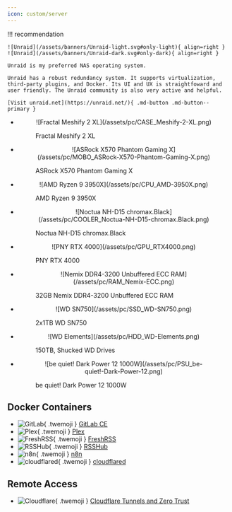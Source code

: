 ```yaml
---
icon: custom/server
---
```


!!! recommendation

    ![Unraid](/assets/banners/Unraid-light.svg#only-light){ align=right }
    ![Unraid](/assets/banners/Unraid-dark.svg#only-dark){ align=right }

    Unraid is my preferred NAS operating system.

    Unraid has a robust redundancy system. It supports virtualization, third-party plugins, and Docker. Its UI and UX is straightfoward and user friendly. The Unraid community is also very active and helpful.

    [Visit unraid.net](https://unraid.net/){ .md-button .md-button--primary }

<div class="grid cards" markdown>

-   <figure markdown>
    <p align="center">
    ![Fractal Meshify 2 XL](/assets/pc/CASE_Meshify-2-XL.png)
    <figcaption>Fractal Meshify 2 XL</figcaption>
    </p>
    </figure>

-   <figure markdown>
    <p align="center">
    ![ASRock X570 Phantom Gaming X](/assets/pc/MOBO_ASRock-X570-Phantom-Gaming-X.png)
    <figcaption>ASRock X570 Phantom Gaming X</figcaption>
    </p>
    </figure>

-   <figure markdown>
    <p align="center">
    ![AMD Ryzen 9 3950X](/assets/pc/CPU_AMD-3950X.png)
    <figcaption>AMD Ryzen 9 3950X</figcaption>
    </p>
    </figure>

-   <figure markdown>
    <p align="center">
    ![Noctua NH-D15 chromax.Black](/assets/pc/COOLER_Noctua-NH-D15-chromax.Black.png)
    <figcaption>Noctua NH-D15 chromax.Black</figcaption>
    </p>
    </figure>

-   <figure markdown>
    <p align="center">
    ![PNY RTX 4000](/assets/pc/GPU_RTX4000.png)
    <figcaption>PNY RTX 4000</figcaption>
    </p>
    </figure>

-   <figure markdown>
    <p align="center">
    ![Nemix DDR4-3200 Unbuffered ECC RAM](/assets/pc/RAM_Nemix-ECC.png)
    <figcaption>32GB Nemix DDR4-3200 Unbuffered ECC RAM</figcaption>
    </p>
    </figure>

-   <figure markdown>
    <p align="center">
    ![WD SN750](/assets/pc/SSD_WD-SN750.png)
    <figcaption>2x1TB WD SN750</figcaption>
    </p>
    </figure>

-   <figure markdown>
    <p align="center">
    ![WD Elements](/assets/pc/HDD_WD-Elements.png)
    <figcaption>150TB, Shucked WD Drives</figcaption>
    </p>
    </figure>

-   <figure markdown>
    <p align="center">
    ![be quiet! Dark Power 12 1000W](/assets/pc/PSU_be-quiet!-Dark-Power-12.png)
    <figcaption>be quiet! Dark Power 12 1000W</figcaption>
    </p>
    </figure>

</div>

## Docker Containers

<div class="grid cards" markdown>

- ![GitLab](/assets/logos/GitLab.svg){ .twemoji } [GitLab CE](https://about.gitlab.com/install/)
- ![Plex](/assets/logos/Plex.svg){ .twemoji } [Plex](https://www.plex.tv/)
- ![FreshRSS](/assets/logos/FreshRSS.png){ .twemoji } [FreshRSS](https://www.freshrss.org/)
- ![RSSHub](/assets/logos/RSSHub.png){ .twemoji } [RSSHub](https://github.com/DIYgod/RSSHub)
- ![n8n](/assets/logos/n8n.png){ .twemoji } [n8n](https://n8n.io)
- ![cloudflared](/assets/logos/Cloudflare.svg){ .twemoji } [cloudflared](https://github.com/cloudflare/cloudflared)

</div>

## Remote Access

<div class="grid cards" markdown>

- ![Cloudflare](/assets/logos/Cloudflare.svg){ .twemoji } [Cloudflare Tunnels and Zero Trust](https://www.cloudflare.com/products/tunnel/)

</div>